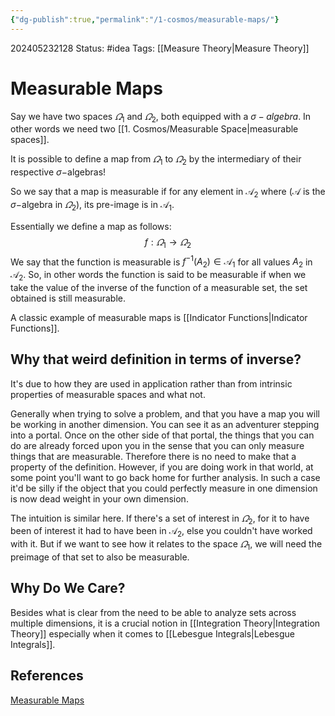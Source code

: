 ```yaml
---
{"dg-publish":true,"permalink":"/1-cosmos/measurable-maps/"}
---
```


202405232128
Status: #idea
Tags: [[Measure Theory\|Measure Theory]]
# Measurable Maps
Say we have two spaces $\varOmega_1$ and $\varOmega_2$, both equipped with a $\sigma-algebra$. In other words we need two [[1. Cosmos/Measurable Space\|measurable spaces]].

It is possible to define a map from $\varOmega_1$ to $\varOmega_2$ by the intermediary of their respective $\sigma-$algebras!

So we say that a map is measurable if for any element in $\mathscr A_2$ where ($\mathscr A$ is the $\sigma-$algebra in $\varOmega_2$), its pre-image is in $\mathscr A_1$.

Essentially we define a map as follows:
$$
f: \varOmega_1 \to \varOmega_2
$$
We say that the function is measurable is $f^{-1}(A_2)\in \mathscr A_1$ for all values $A_2$ in $\mathscr A_2$.
So, in other words the function is said to be measurable if when we take the value of the inverse of the function of a measurable set, the set obtained is still measurable.

A classic example of measurable maps is [[Indicator Functions\|Indicator Functions]].
## Why that weird definition in terms of inverse?
It's due to how they are used in application rather than from intrinsic properties of measurable spaces and what not.

Generally when trying to solve a problem, and that you have a map you will be working in another dimension. You can see it as an adventurer stepping into a portal. Once on the other side of that portal, the things that you can do are already forced upon you in the sense that you can only measure things that are measurable. Therefore there is no need to make that a property of the definition. However, if you are doing work in that world, at some point you'll want to go back home for further analysis. In such a case it'd be silly if the object that you could perfectly measure in one dimension is now dead weight in your own dimension. 

The intuition is similar here. If there's a set of interest in $\varOmega_2$, for it to have been of interest it had to have been in $\mathscr A_2$, else you couldn't have worked with it. But if we want to see how it relates to the space $\varOmega_1$, we will need the preimage of that set to also be measurable.

## Why Do We Care?
Besides what is clear from the need to be able to analyze sets across multiple dimensions, it is a crucial notion in [[Integration Theory\|Integration Theory]] especially when it comes to [[Lebesgue Integrals\|Lebesgue Integrals]].
## References
[Measurable Maps](https://www.youtube.com/watch?v=11heoNVavvM&list=PLBh2i93oe2qvMVqAzsX1Kuv6-4fjazZ8j&index=5)